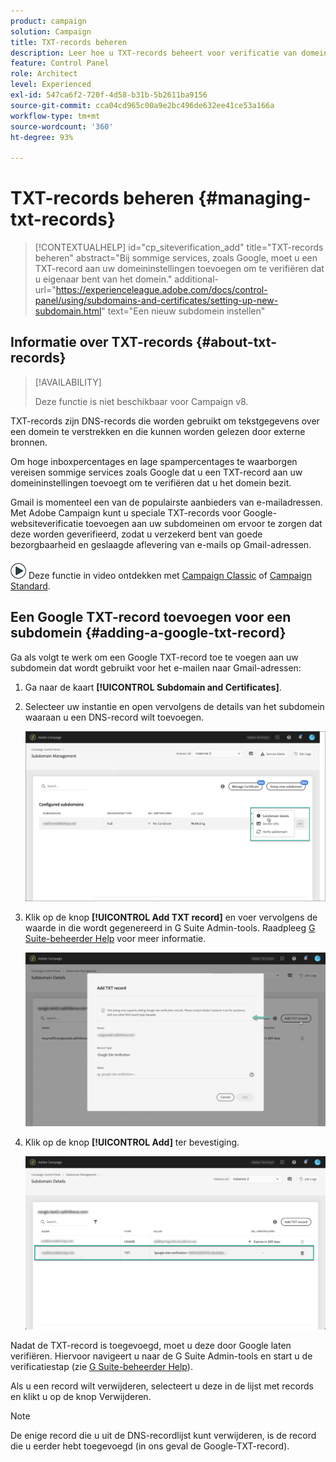 ```yaml
---
product: campaign
solution: Campaign
title: TXT-records beheren
description: Leer hoe u TXT-records beheert voor verificatie van domeineigendom.
feature: Control Panel
role: Architect
level: Experienced
exl-id: 547ca6f2-720f-4d58-b31b-5b2611ba9156
source-git-commit: cca04cd965c00a9e2bc496de632ee41ce53a166a
workflow-type: tm+mt
source-wordcount: '360'
ht-degree: 93%

---
```


# TXT-records beheren {#managing-txt-records}

>[!CONTEXTUALHELP]
>id="cp_siteverification_add"
>title="TXT-records beheren"
>abstract="Bij sommige services, zoals Google, moet u een TXT-record aan uw domeininstellingen toevoegen om te verifiëren dat u eigenaar bent van het domein."
>additional-url="https://experienceleague.adobe.com/docs/control-panel/using/subdomains-and-certificates/setting-up-new-subdomain.html" text="Een nieuw subdomein instellen"

## Informatie over TXT-records {#about-txt-records}

>[!AVAILABILITY]
>
>Deze functie is niet beschikbaar voor Campaign v8.

TXT-records zijn DNS-records die worden gebruikt om tekstgegevens over een domein te verstrekken en die kunnen worden gelezen door externe bronnen.

Om hoge inboxpercentages en lage spampercentages te waarborgen vereisen sommige services zoals Google dat u een TXT-record aan uw domeininstellingen toevoegt om te verifiëren dat u het domein bezit.

Gmail is momenteel een van de populairste aanbieders van e-mailadressen. Met Adobe Campaign kunt u speciale TXT-records voor Google-websiteverificatie toevoegen aan uw subdomeinen om ervoor te zorgen dat deze worden geverifieerd, zodat u verzekerd bent van goede bezorgbaarheid en geslaagde aflevering van e-mails op Gmail-adressen.

![](assets/do-not-localize/how-to-video.png) Deze functie in video ontdekken met [Campaign Classic](https://experienceleague.adobe.com/docs/campaign-classic-learn/control-panel/subdomains-and-certificates/google-txt-record-management.html#subdomains-and-certificates) of [Campaign Standard](https://experienceleague.adobe.com/docs/campaign-standard-learn/control-panel/subdomains-and-certificates/google-txt-record-management.html#subdomains-and-certificates).

## Een Google TXT-record toevoegen voor een subdomein {#adding-a-google-txt-record}

Ga als volgt te werk om een Google TXT-record toe te voegen aan uw subdomein dat wordt gebruikt voor het e-mailen naar Gmail-adressen:

1. Ga naar de kaart **[!UICONTROL Subdomain and Certificates]**.

1. Selecteer uw instantie en open vervolgens de details van het subdomein waaraan u een DNS-record wilt toevoegen.

   ![](assets/txt_subdomaindetails.png)

1. Klik op de knop **[!UICONTROL Add TXT record]** en voer vervolgens de waarde in die wordt gegenereerd in G Suite Admin-tools. Raadpleeg [G Suite-beheerder Help](https://support.google.com/a/answer/183895) voor meer informatie.

   ![](assets/txt_addtxt.png)

1. Klik op de knop **[!UICONTROL Add]** ter bevestiging.

   ![](assets/txt_txtadded.png)

Nadat de TXT-record is toegevoegd, moet u deze door Google laten verifiëren. Hiervoor navigeert u naar de G Suite Admin-tools en start u de verificatiestap (zie [G Suite-beheerder Help](https://support.google.com/a/answer/183895)).

Als u een record wilt verwijderen, selecteert u deze in de lijst met records en klikt u op de knop Verwijderen.

>[!NOTE]
>
>De enige record die u uit de DNS-recordlijst kunt verwijderen, is de record die u eerder hebt toegevoegd (in ons geval de Google-TXT-record).
